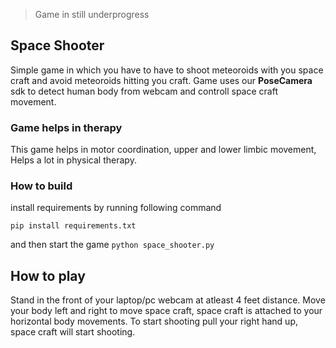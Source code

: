 > Game in still underprogress

## Space Shooter
Simple game in which you have to have to shoot meteoroids with you space craft and avoid meteoroids hitting you craft. Game uses our **PoseCamera** sdk to detect human body from webcam and controll space craft movement.

### Game helps in therapy
This game helps in motor coordination, upper and lower limbic movement, Helps a lot in physical therapy.

### How to build
install requirements by running following command
```
pip install requirements.txt
```
and then start the game `python space_shooter.py`

## How to play
Stand in the front of your laptop/pc webcam at atleast 4 feet distance. Move your body left and right to move space craft, space craft is attached to your horizontal body movements. To start shooting pull your right hand up, space craft will start shooting.




